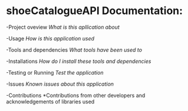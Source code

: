 # shoeCatalogueAPI Documentation:

-Project oveview
*What is this apllication about*
  
-Usage
*How is this application used*

-Tools and dependencies
*What tools have been used to*

-Installations
*How do I install these tools and dependencies*

-Testing or Running
*Test the application*

-Issues
*Known issues about this application*

-Contributions
*Contributions from other developers and acknowledgements of libraries used
